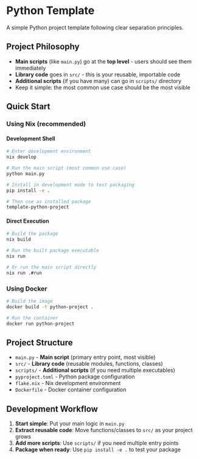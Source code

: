 # Python Template

A simple Python project template following clear separation principles.

## Project Philosophy

- **Main scripts** (like `main.py`) go at the **top level** - users should see them immediately
- **Library code** goes in `src/` - this is your reusable, importable code
- **Additional scripts** (if you have many) can go in `scripts/` directory
- Keep it simple: the most common use case should be the most visible

## Quick Start

### Using Nix (recommended)

#### Development Shell

```bash
# Enter development environment
nix develop

# Run the main script (most common use case)
python main.py

# Install in development mode to test packaging
pip install -e .

# Then use as installed package
template-python-project
```

#### Direct Execution

```bash
# Build the package
nix build

# Run the built package executable
nix run

# Or run the main script directly
nix run .#run
```

### Using Docker

```bash
# Build the image
docker build -t python-project .

# Run the container
docker run python-project
```

## Project Structure

- `main.py` - **Main script** (primary entry point, most visible)
- `src/` - **Library code** (reusable modules, functions, classes)
- `scripts/` - **Additional scripts** (if you need multiple executables)
- `pyproject.toml` - Python package configuration
- `flake.nix` - Nix development environment
- `Dockerfile` - Docker container configuration

## Development Workflow

1. **Start simple**: Put your main logic in `main.py`
2. **Extract reusable code**: Move functions/classes to `src/` as your project grows
3. **Add more scripts**: Use `scripts/` if you need multiple entry points
4. **Package when ready**: Use `pip install -e .` to test your package
